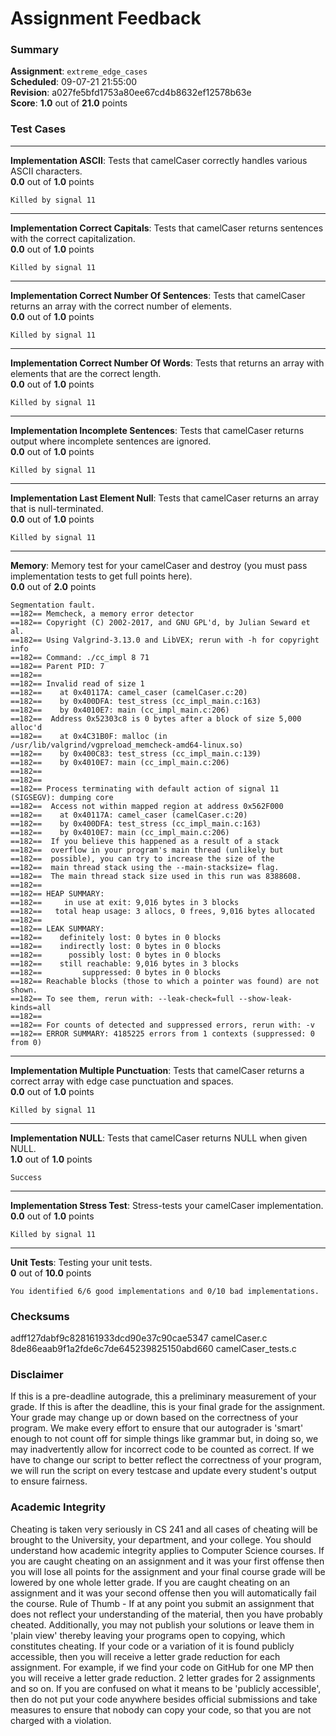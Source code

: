 # Assignment Feedback

### Summary

**Assignment**: `extreme_edge_cases`  
**Scheduled**: 09-07-21 21:55:00  
**Revision**: a027fe5bfd1753a80ee67cd4b8632ef12578b63e  
**Score**: **1.0** out of **21.0** points

### Test Cases
---

**Implementation ASCII**: Tests that camelCaser correctly handles various ASCII characters.  
**0.0** out of **1.0** points
```
Killed by signal 11
```
---

**Implementation Correct Capitals**: Tests that camelCaser returns sentences with the correct capitalization.  
**0.0** out of **1.0** points
```
Killed by signal 11
```
---

**Implementation Correct Number Of Sentences**: Tests that camelCaser returns an array with the correct number of elements.  
**0.0** out of **1.0** points
```
Killed by signal 11
```
---

**Implementation Correct Number Of Words**: Tests that returns an array with elements that are the correct length.  
**0.0** out of **1.0** points
```
Killed by signal 11
```
---

**Implementation Incomplete Sentences**: Tests that camelCaser returns output where incomplete sentences are ignored.  
**0.0** out of **1.0** points
```
Killed by signal 11
```
---

**Implementation Last Element Null**: Tests that camelCaser returns an array that is null-terminated.  
**0.0** out of **1.0** points
```
Killed by signal 11
```
---

**Memory**: Memory test for your camelCaser and destroy (you must pass implementation tests to get full points here).  
**0.0** out of **2.0** points
```
Segmentation fault.
==182== Memcheck, a memory error detector
==182== Copyright (C) 2002-2017, and GNU GPL'd, by Julian Seward et al.
==182== Using Valgrind-3.13.0 and LibVEX; rerun with -h for copyright info
==182== Command: ./cc_impl 8 71
==182== Parent PID: 7
==182== 
==182== Invalid read of size 1
==182==    at 0x40117A: camel_caser (camelCaser.c:20)
==182==    by 0x400DFA: test_stress (cc_impl_main.c:163)
==182==    by 0x4010E7: main (cc_impl_main.c:206)
==182==  Address 0x52303c8 is 0 bytes after a block of size 5,000 alloc'd
==182==    at 0x4C31B0F: malloc (in /usr/lib/valgrind/vgpreload_memcheck-amd64-linux.so)
==182==    by 0x400C83: test_stress (cc_impl_main.c:139)
==182==    by 0x4010E7: main (cc_impl_main.c:206)
==182== 
==182== 
==182== Process terminating with default action of signal 11 (SIGSEGV): dumping core
==182==  Access not within mapped region at address 0x562F000
==182==    at 0x40117A: camel_caser (camelCaser.c:20)
==182==    by 0x400DFA: test_stress (cc_impl_main.c:163)
==182==    by 0x4010E7: main (cc_impl_main.c:206)
==182==  If you believe this happened as a result of a stack
==182==  overflow in your program's main thread (unlikely but
==182==  possible), you can try to increase the size of the
==182==  main thread stack using the --main-stacksize= flag.
==182==  The main thread stack size used in this run was 8388608.
==182== 
==182== HEAP SUMMARY:
==182==     in use at exit: 9,016 bytes in 3 blocks
==182==   total heap usage: 3 allocs, 0 frees, 9,016 bytes allocated
==182== 
==182== LEAK SUMMARY:
==182==    definitely lost: 0 bytes in 0 blocks
==182==    indirectly lost: 0 bytes in 0 blocks
==182==      possibly lost: 0 bytes in 0 blocks
==182==    still reachable: 9,016 bytes in 3 blocks
==182==         suppressed: 0 bytes in 0 blocks
==182== Reachable blocks (those to which a pointer was found) are not shown.
==182== To see them, rerun with: --leak-check=full --show-leak-kinds=all
==182== 
==182== For counts of detected and suppressed errors, rerun with: -v
==182== ERROR SUMMARY: 4185225 errors from 1 contexts (suppressed: 0 from 0)
```
---

**Implementation Multiple Punctuation**: Tests that camelCaser returns a correct array with edge case punctuation and spaces.  
**0.0** out of **1.0** points
```
Killed by signal 11
```
---

**Implementation NULL**: Tests that camelCaser returns NULL when given NULL.  
**1.0** out of **1.0** points
```
Success
```
---

**Implementation Stress Test**: Stress-tests your camelCaser implementation.  
**0.0** out of **1.0** points
```
Killed by signal 11
```
---

**Unit Tests**: Testing your unit tests.  
**0** out of **10.0** points
```
You identified 6/6 good implementations and 0/10 bad implementations.
```
### Checksums

adff127dabf9c828161933dcd90e37c90cae5347 camelCaser.c  
8de86eaab9f1a2fde6c7de645239825150abd660 camelCaser_tests.c


### Disclaimer
If this is a pre-deadline autograde, this a preliminary measurement of your grade.
If this is after the deadline, this is your final grade for the assignment.
Your grade may change up or down based on the correctness of your program.
We make every effort to ensure that our autograder is 'smart' enough to not count off
for simple things like grammar but, in doing so, we may inadvertently allow for
incorrect code to be counted as correct.
If we have to change our script to better reflect the correctness of your program,
we will run the script on every testcase and update every student's output to ensure fairness.



### Academic Integrity
Cheating is taken very seriously in CS 241 and all cases of cheating will be brought to the University, your department, and your college.
You should understand how academic integrity applies to Computer Science courses.
If you are caught cheating on an assignment and it was your first offense then you will lose all points for the assignment and your final course
grade will be lowered by one whole letter grade. If you are caught cheating on an assignment and it was your second offense then you will automatically fail the course.
Rule of Thumb - If at any point you submit an assignment that does not reflect your understanding of the material, then you have probably cheated.
Additionally, you may not publish your solutions or leave them in 'plain view' thereby leaving your programs open to copying, which constitutes cheating.
If your code or a variation of it is found publicly accessible, then you will receive a letter grade reduction for each assignment.
For example, if we find your code on GitHub for one MP then you will receive a letter grade reduction. 2 letter grades for 2 assignments and so on.
If you are confused on what it means to be 'publicly accessible', then do not put your code anywhere besides official submissions and take measures
to ensure that nobody can copy your code, so that you are not charged with a violation.


